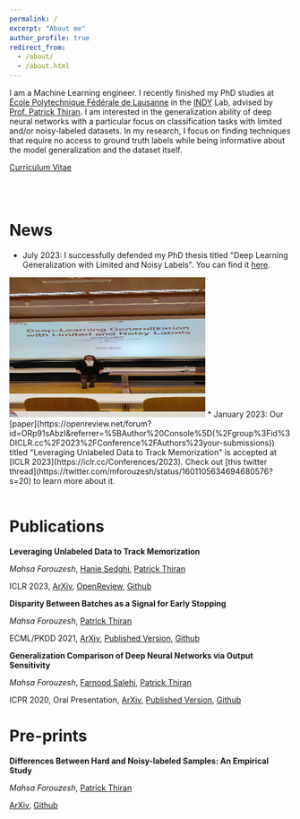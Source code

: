 ```yaml
---
permalink: /
excerpt: "About me"
author_profile: true
redirect_from: 
  - /about/
  - /about.html
---
```


I am a Machine Learning engineer. I recently finished my PhD studies at [École Polytechnique Fédérale de Lausanne](https://www.epfl.ch/en/) in the [INDY](https://indy.epfl.ch/) Lab, advised by [Prof. Patrick Thiran](https://people.epfl.ch/patrick.thiran). I am interested in the generalization ability of deep neural networks with a particular focus on classification tasks with limited and/or noisy-labeled datasets. In my research, I focus on finding techniques that require no access to ground truth labels while being informative about the model generalization and the dataset itself.

[Curriculum Vitae](/files/cv.pdf)

<br/>
<br/>

News
===
* July 2023: I successfully defended my PhD thesis titled "Deep Learning Generalization with Limited and Noisy Labels". You can find it [here](https://infoscience.epfl.ch/record/303461).
 <img src="/images/IMG_20230714_165055 (1).jpg" alt="HTML" width="350" height="250">
* January 2023: Our [paper](https://openreview.net/forum?id=ORp91sAbzI&referrer=%5BAuthor%20Console%5D(%2Fgroup%3Fid%3DICLR.cc%2F2023%2FConference%2FAuthors%23your-submissions)) titled "Leveraging Unlabeled Data to Track Memorization" is accepted at [ICLR 2023](https://iclr.cc/Conferences/2023). Check out [this twitter thread](https://twitter.com/mforouzesh/status/1601105634694680576?s=20) to learn more about it.

<br/>
<br/>

Publications
===
**Leveraging Unlabeled Data to Track Memorization**

*Mahsa Forouzesh*, [Hanie Sedghi](https://haniesedghi.com/), [Patrick Thiran](https://people.epfl.ch/patrick.thiran)

ICLR 2023, [ArXiv](https://arxiv.org/pdf/2212.04461.pdf), [OpenReview](https://openreview.net/forum?id=ORp91sAbzI&referrer=%5BAuthor%20Console%5D(%2Fgroup%3Fid%3DICLR.cc%2F2023%2FConference%2FAuthors%23your-submissions)), [Github](https://github.com/mahf93/tracking-memorization)

**Disparity Between Batches as a Signal for Early Stopping**

*Mahsa Forouzesh*, [Patrick Thiran](https://people.epfl.ch/patrick.thiran)

ECML/PKDD 2021, [ArXiv](https://arxiv.org/pdf/2107.06665.pdf), [Published Version](https://2021.ecmlpkdd.org/wp-content/uploads/2021/07/sub_1075.pdf), [Github](https://github.com/mahf93/disparity_early_stopping)

**Generalization Comparison of Deep Neural Networks via Output Sensitivity**

*Mahsa Forouzesh*, [Farnood Salehi](http://farnoodsalehi.me/), [Patrick Thiran](https://people.epfl.ch/patrick.thiran)

ICPR 2020, Oral Presentation, [ArXiv](https://arxiv.org/abs/2007.15378), [Published Version](https://ieeexplore.ieee.org/document/9412496), [Github](https://github.com/mahf93/sensitivity)

Pre-prints
===
**Differences Between Hard and Noisy-labeled Samples: An Empirical Study**

*Mahsa Forouzesh*, [Patrick Thiran](https://people.epfl.ch/patrick.thiran)

[ArXiv](https://arxiv.org/abs/2307.10718), [Github](https://github.com/mahf93/Hard-vs-Noisy)
